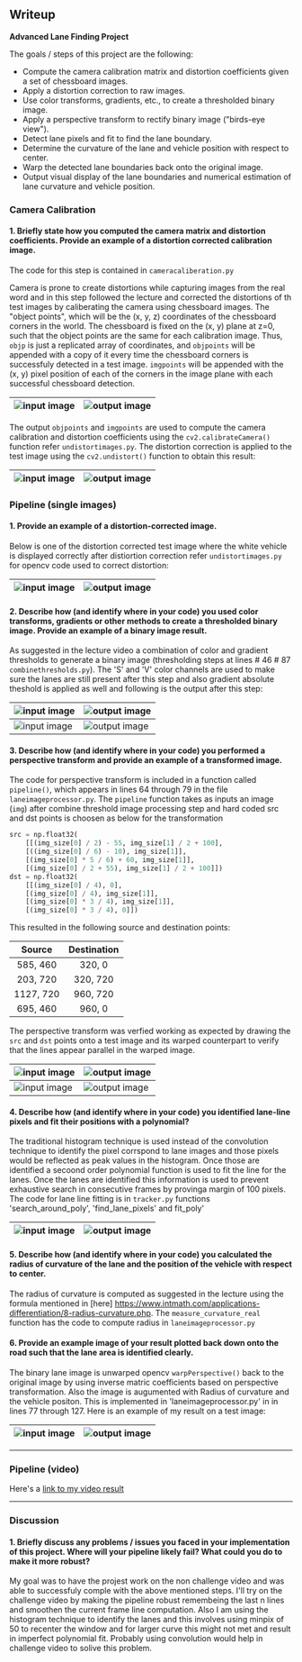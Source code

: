 ## Writeup

**Advanced Lane Finding Project**

The goals / steps of this project are the following:

* Compute the camera calibration matrix and distortion coefficients given a set of chessboard images.
* Apply a distortion correction to raw images.
* Use color transforms, gradients, etc., to create a thresholded binary image.
* Apply a perspective transform to rectify binary image ("birds-eye view").
* Detect lane pixels and fit to find the lane boundary.
* Determine the curvature of the lane and vehicle position with respect to center.
* Warp the detected lane boundaries back onto the original image.
* Output visual display of the lane boundaries and numerical estimation of lane curvature and vehicle position.

[//]: # (Image References)

[video1]: ./output1_tracked.mp4 "Video"

### Camera Calibration

#### 1. Briefly state how you computed the camera matrix and distortion coefficients. Provide an example of a distortion corrected calibration image.

The code for this step is contained in `cameracaliberation.py`

Camera is prone to create distortions while capturing images from the real word and in this step followed the lecture and corrected the distortions of th test images by caliberating the camera using chessboard images. The "object points", which will be the (x, y, z) coordinates of the chessboard corners in the world. The chessboard is fixed on the (x, y) plane at z=0, such that the object points are the same for each calibration image.  Thus, `objp` is just a replicated array of coordinates, and `objpoints` will be appended with a copy of it every time the chessboard corners is successfuly detected in a test image.  `imgpoints` will be appended with the (x, y) pixel position of each of the corners in the image plane with each successful chessboard detection.

![input image](camera_cal/calibration1.jpg)  | ![output image](output_images/draw_chess_board/calibration6.jpg)
---------------------------------------------| -----------------------------------------------------------------

The output `objpoints` and `imgpoints` are used to compute the camera calibration and distortion coefficients using the `cv2.calibrateCamera()` function refer `undistortimages.py`.  The distortion correction is applied to the test image using the `cv2.undistort()` function to obtain this result: 

![input image](camera_cal/calibration1.jpg)  | ![output image](output_images/chessundistorted/calibration1.jpg)
---------------------------------------------| -----------------------------------------------------------------


### Pipeline (single images)

#### 1. Provide an example of a distortion-corrected image.

Below is one of the distortion corrected test image where the white vehicle is displayed correctly after distiortion correction refer `undistortimages.py` for opencv code used to correct distortion:

![input image](test_images/test1.jpg)  | ![output image](output_images/undistorted/test1.jpg)
-------------------------------------- | -----------------------------------------------------------------



#### 2. Describe how (and identify where in your code) you used color transforms, gradients or other methods to create a thresholded binary image.  Provide an example of a binary image result.

As suggested in the lecture video a combination of color and gradient thresholds to generate a binary image (thresholding steps at lines # 46 # 87 `combinethresholds.py`). The 'S' and 'V' color channels are used to make sure the lanes are still present after this step and also gradient absolute theshold is applied as well and following is the output after this step:

![input image](test_images/test1.jpg)  | ![output image](output_images/combinethresholds/test1.jpg)
-------------------------------------- | -----------------------------------------------------------------
![input image](test_images/test4.jpg)  | ![output image](output_images/combinethresholds/test4.jpg)

#### 3. Describe how (and identify where in your code) you performed a perspective transform and provide an example of a transformed image.

The code for perspective transform is included in a function called `pipeline()`, which appears in lines 64 through 79 in the file `laneimageprocessor.py`.  The `pipeline` function takes as inputs an image (`img`) after combine threshold image processing step and hard coded src and dst points is choosen as below for the transformation

```python
src = np.float32(
    [[(img_size[0] / 2) - 55, img_size[1] / 2 + 100],
    [((img_size[0] / 6) - 10), img_size[1]],
    [(img_size[0] * 5 / 6) + 60, img_size[1]],
    [(img_size[0] / 2 + 55), img_size[1] / 2 + 100]])
dst = np.float32(
    [[(img_size[0] / 4), 0],
    [(img_size[0] / 4), img_size[1]],
    [(img_size[0] * 3 / 4), img_size[1]],
    [(img_size[0] * 3 / 4), 0]])
```

This resulted in the following source and destination points:

| Source        | Destination   | 
|:-------------:|:-------------:| 
| 585, 460      | 320, 0        | 
| 203, 720      | 320, 720      |
| 1127, 720     | 960, 720      |
| 695, 460      | 960, 0        |

The perspective transform was verfied working as expected by drawing the `src` and `dst` points onto a test image and its warped counterpart to verify that the lines appear parallel in the warped image.

![input image](test_images/test1.jpg)  | ![output image](output_images/bird_eye/test1.jpg)
-------------------------------------- | -----------------------------------------------------------------
![input image](test_images/test4.jpg)  | ![output image](output_images/binary_lanes/test4.jpg)


#### 4. Describe how (and identify where in your code) you identified lane-line pixels and fit their positions with a polynomial?

The traditional histogram technique is used instead of the convolution technique to identify the pixel corrspond to lane images and those pixels would be reflected as peak values in the histogram. Once those are identified a secoond order polynomial function is used to fit the line for the lanes. Once the lanes are identified this information is used to prevent exhaustive search in consecutive frames by provinga margin of 100 pixels. The code for lane line fitting is in `tracker.py` functions 'search_around_poly', 'find_lane_pixels' and fit_poly'

![input image](test_images/test1.jpg)  | ![output image](output_images/tracker/test1.jpg)
-------------------------------------- | -----------------------------------------------------------------

#### 5. Describe how (and identify where in your code) you calculated the radius of curvature of the lane and the position of the vehicle with respect to center.

The radius of curvature is computed as suggested in the lecture using the formula mentioned in [here] https://www.intmath.com/applications-differentiation/8-radius-curvature.php. The `measure_curvature_real`  function has the code to compute radius in `laneimageprocessor.py`

#### 6. Provide an example image of your result plotted back down onto the road such that the lane area is identified clearly.

The binary lane image is unwarped opencv `warpPerspective()` back to the original image by using inverse matric coefficients based on perspective transformation. Also the image is augumented with Radius of curvature and the vehicle positon. This is implemented in 'laneimageprocessor.py' in in lines 77 through 127. Here is an example of my result on a test image:

![input image](test_images/test2.jpg)  | ![output image](output_images/draw_lane/test2.jpg)
-------------------------------------- | -----------------------------------------------------------------

---

### Pipeline (video)

Here's a [link to my video result](./project_video.mp4)

---

### Discussion

#### 1. Briefly discuss any problems / issues you faced in your implementation of this project.  Where will your pipeline likely fail?  What could you do to make it more robust?

My goal was to have the projest work on the non challenge video and was able to successfuly comple with the above mentioned steps. I'll try on the challenge video by making the pipeline robust remembeing the last n lines and smoothen the current frame line computation. Also I am using the histogram technique to identify the lanes and this involves using minpix of 50 to recenter the window and for larger curve this might not met and result in imperfect polynomial fit. Probably using convolution would help in challenge video to solive this problem.

